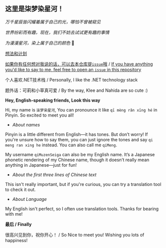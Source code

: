 ## 这里是柒梦染星河！

_万千星辰皆闪耀着属于自己的光，哪怕不曾被窥见_

_世界纷彩而有趣，现在，我们不妨去试试更有趣的事情_

_为漫漫星河，染上属于自己的颜色_ 🌟

[想法和计划](想法和计划.md)

[如果你有任何想对我说的话，可以去本仓库提`issue`哦](https://github.com/qiMuzenSeiga/qiMuzenSeiga/issues)
 / 
[If you have anything you'd like to say to me, feel free to open an `issue` in this repository](https://github.com/qiMuzenSeiga/qiMuzenSeiga/issues)


个人喜欢.NET技术栈  / Personally, I like the .NET technology stack


题外话：可莉和小草真可爱
 / 
By the way, Klee and Nahida are so cute :)

**Hey, English-speaking friends, Look this way**


Hi, my name is `柒梦染星河`, You can pronounce it like `qī mèng rǎn xīng hé` in Pinyin. So excited to meet you all!

- _About names_

Pinyin is a little different from English—it has tones. But don’t worry! If you're unsure how to say them, you can just ignore the tones and say `qi meng ran xing he` instead. You can also call me `qiMeng`. 

My username `qiMuzenSeiga` can also be my English name. It’s a Japanese phonetic rendering of my Chinese name, though it doesn’t really mean anything in Japanese—just for fun!

- _About the first three lines of Chinese text_

This isn't really important, but if you're curious, you can try a translation tool to check it out.

- _About Language_

My English isn't perfect, so I often use translation tools. Thanks for bearing with me!




**最后 / Finally** 

很高兴见到你，祝你开心！
 / 
So Nice to meet you! Wishing you lots of happiness!

